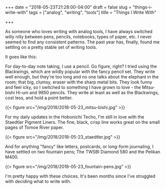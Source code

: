 +++
date = "2018-05-23T21:28:00-04:00"
draft = false
slug = "things-i-write-with"
tags = ["analog", "writing", "tools"]
title = "Things I Write With"

+++

As someone who loves writing with analog tools, I have always switched willy
nilly between pens, pencils, notebooks, types of paper, etc. I never seemed to
find any consistent patterns. The past year has, finally, found me settling on a
pretty stable set of writing tools.

It goes like this:

For day-to-day note taking, I use a pencil. Go figure, right? I tried using the
Blackwings, which are wildly popular with the fancy pencil set. They write well
enough, but they're too long and no one talks about the elephant in the room;
that big, clumsy, eraser with the sharp metal bits. They look funny and feel
icky, so I switched to something I have grown to love - the Mitsu-bishi Hi-uni
and 9850 pencils. They write at least as well as the Blackwings, cost less, and
hold a point better.

{{< figure src="/img/2018/2018-05-23_mitsu-bishi.jpg" >}}

For my daily updates in the Hobonichi Techo, I'm still in love with the Staedtler
Pigment Liners. The fine, black, crisp line works great on the small pages of
Tomoe River paper.

{{< figure src="/img/2018/2018-05-23_staedtler.jpg" >}}

And for anything "fancy" like letters, postcards, or long-form journaling, I have
settled on two fountain pens; The TWSBI Diamond 580 and the Pelikan M400.

{{< figure src="/img/2018/2018-05-23_fountain-pens.jpg" >}}

I'm pretty happy with these choices. It's been months since I've struggled with
deciding what to write with.
